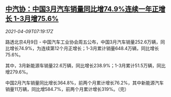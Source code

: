 <!--1617953463000-->
[中汽协：中国3月汽车销量同比增74.9%连续一年正增长 1-3月增75.6%](https://cn.reuters.com/article/china-march-car-sale-0409-idCNKBS2BW0T3)
------

<div><i>2021-04-09T07:19:17Z</i></div><p>路透北京4月9日 - 中国汽车工业协会周五公布，中国3月汽车销量252.6万辆，同比增长74.9%，为连续第12个月正增长；1-3月累计销量648.4万辆，同比增长75.6%。</p><p>其中，3月新能源车销量22.6万辆，同比增长238.9%；1-3月累计51.5万辆，同比增279.6%。</p><p>中国2月汽车销量同比增长364.8%，前两个月累计增长76.2%，其中新能源汽车销量11万辆，同比增584.7%，前两个月累计增长319%。（完）</p>
